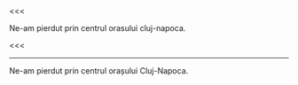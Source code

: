 <<<

Ne-am pierdut prin centrul orasului cluj-napoca.

<<<

---

>>>

Ne-am pierdut prin centrul orașului Cluj-Napoca.

>>>
